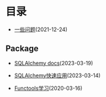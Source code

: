 # 目录

- [一些问题](./一些问题)(2021-12-24)

## Package

- [SQLAlchemy docs](./SQLAlchemyDocumentation)(2023-03-19)

- [SQLAlchemy快速应用](./SQLAlchemy快速应用)(2023-03-14)

- [Functools学习](./Functools学习)(2020-03-16)
